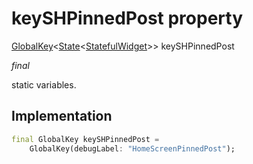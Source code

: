 


# keySHPinnedPost property







[GlobalKey](https://api.flutter.dev/flutter/widgets/GlobalKey-class.html)&lt;[State](https://api.flutter.dev/flutter/widgets/State-class.html)&lt;[StatefulWidget](https://api.flutter.dev/flutter/widgets/StatefulWidget-class.html)>> keySHPinnedPost
  
_<span class="feature">final</span>_



<p>static variables.</p>



## Implementation

```dart
final GlobalKey keySHPinnedPost =
    GlobalKey(debugLabel: "HomeScreenPinnedPost");
```







